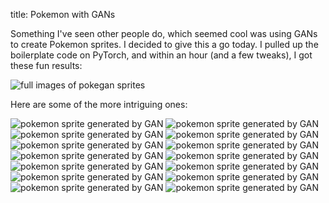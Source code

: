 title: Pokemon with GANs

Something I've seen other people do, which seemed cool was using GANs to create Pokemon sprites. I decided to give this a go today. I pulled up the boilerplate code on PyTorch, and within an hour (and a few tweaks), I got these fun results:

![full images of pokegan sprites](../images/fakemon2.png)

Here are some of the more intriguing ones:

![pokemon sprite generated by GAN](../images/fm_1.png)
![pokemon sprite generated by GAN](../images/fm_2.png)
![pokemon sprite generated by GAN](../images/fm_3.png)
![pokemon sprite generated by GAN](../images/fm_4.png)
![pokemon sprite generated by GAN](../images/fm_5.png)
![pokemon sprite generated by GAN](../images/fm_6.png)
![pokemon sprite generated by GAN](../images/fm_7.png)
![pokemon sprite generated by GAN](../images/fm_8.png)
![pokemon sprite generated by GAN](../images/fm_9.png)
![pokemon sprite generated by GAN](../images/fm_10.png)
![pokemon sprite generated by GAN](../images/fm_11.png)
![pokemon sprite generated by GAN](../images/fm_12.png)
![pokemon sprite generated by GAN](../images/fm_13.png)
![pokemon sprite generated by GAN](../images/fm_14.png)